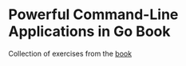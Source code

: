 # Powerful Command-Line Applications in Go Book

Collection of exercises from the [book](https://pragprog.com/titles/rggo/powerful-command-line-applications-in-go/)